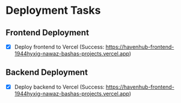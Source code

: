 # Deployment Tasks

## Frontend Deployment
- [x] Deploy frontend to Vercel (Success: https://havenhub-frontend-1944hyxig-nawaz-bashas-projects.vercel.app)

## Backend Deployment
- [x] Deploy backend to Vercel (Success: https://havenhub-frontend-1944hyxig-nawaz-bashas-projects.vercel.app)
